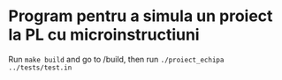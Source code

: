 # Program pentru a simula un proiect la PL cu microinstructiuni

Run `make build` and go to /build, then run `./proiect_echipa ../tests/test.in`